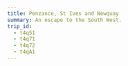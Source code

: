```yaml
---
title: Penzance, St Ives and Newquay
summary: An escape to the South West.
trip_id:
  - t4q51
  - t4q71
  - t4q72
  - t4qA1
---
```

